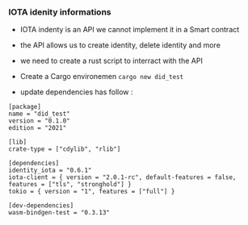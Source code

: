 ### IOTA idenity informations

- IOTA indenty is an API we cannot implement it in a Smart contract
- the API allows us to create identity, delete identity and more

- we need to create a rust script to interract with the API
- Create a Cargo environemen ```cargo new did_test```
- update dependencies has follow :

```
[package]
name = "did_test"
version = "0.1.0"
edition = "2021"

[lib]
crate-type = ["cdylib", "rlib"]

[dependencies]
identity_iota = "0.6.1"
iota-client = { version = "2.0.1-rc", default-features = false, features = ["tls", "stronghold"] }
tokio = { version = "1", features = ["full"] }

[dev-dependencies]
wasm-bindgen-test = "0.3.13"
```